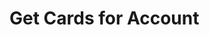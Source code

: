 # Get Cards for Account

<api-endpoint openapi-path="../../OpenApi/user.openapi.yaml" method="GET" endpoint="/api/v1/accounts/{accountId}/cards"/>